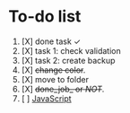 # To-do list

  1. [X] done task ✓
  2. [X] task 1: check validation
  3. [X] task 2: create backup
  4. [X] ~~change color~~.
  5. [X] move to folder
  6. [X] ~~done_job_ or _NOT_~~.
  7. [ ] [JavaScript](https://github.com/koskasmail/JavaScript)

